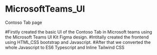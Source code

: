# MicrosoftTeams_UI
Contoso Tab page

#Firstly created the basic UI of the Contoso Tab in Microsoft teams using the Microsoft Teams UI Kit Figma design.
#Intitally created the frontend using HTML,CSS bootstrap and Javascript.
#After that we converted the whole Javascript to ES6 Typescript and Inline Tailwind CSS
